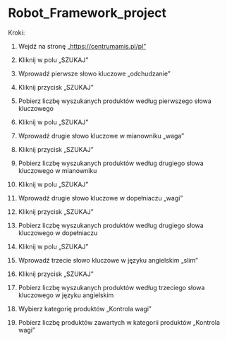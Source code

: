 # Robot_Framework_project

Kroki:

1. Wejdź na stronę „https://centrumamis.pl/pl”

2. Kliknij w polu „SZUKAJ”

3. Wprowadź pierwsze słowo kluczowe „odchudzanie”

4. Kliknij przycisk „SZUKAJ”

5. Pobierz liczbę wyszukanych produktów według pierwszego słowa kluczowego

6. Kliknij w polu „SZUKAJ”

7. Wprowadź drugie słowo kluczowe w mianowniku „waga”

8. Kliknij przycisk „SZUKAJ”

9. Pobierz liczbę wyszukanych produktów według drugiego słowa kluczowego w mianowniku

10. Kliknij w polu „SZUKAJ”

11. Wprowadź drugie słowo kluczowe w dopełniaczu „wagi”

12. Kliknij przycisk „SZUKAJ”

13. Pobierz liczbę wyszukanych produktów według drugiego słowa kluczowego w dopełniaczu

14. Kliknij w polu „SZUKAJ”

15. Wprowadź trzecie słowo kluczowe w języku angielskim „slim”

16. Kliknij przycisk „SZUKAJ”

17. Pobierz liczbę wyszukanych produktów według trzeciego słowa kluczowego w języku angielskim

18. Wybierz kategorię produktów „Kontrola wagi”

19. Pobierz liczbę produktów zawartych w kategorii produktów „Kontrola wagi”
